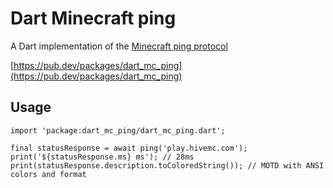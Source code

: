 # Dart Minecraft ping
A Dart implementation of the [Minecraft ping protocol](https://wiki.vg/Server_List_Ping)

[https://pub.dev/packages/dart_mc_ping](https://pub.dev/packages/dart_mc_ping)

## Usage
```
import 'package:dart_mc_ping/dart_mc_ping.dart';

final statusResponse = await ping('play.hivemc.com');
print('${statusResponse.ms} ms'); // 28ms
print(statusResponse.description.toColoredString()); // MOTD with ANSI colors and format
```
